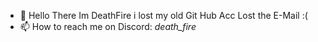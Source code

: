 - 👋 Hello There Im DeathFire i lost my old Git Hub Acc Lost the E-Mail :(
- 📫 How to reach me on Discord: _death_fire_ 

<!---
IDeathFireI/IDeathFireI is a ✨ special ✨ repository because its `README.md` (this file) appears on your GitHub profile.
You can click the Preview link to take a look at your changes.
--->
